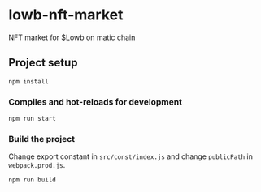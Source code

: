 # lowb-nft-market
NFT market for $Lowb on matic chain

## Project setup
```
npm install
```

### Compiles and hot-reloads for development
```
npm run start
```

### Build the project

Change export constant in `src/const/index.js` and change `publicPath` in `webpack.prod.js`.
```
npm run build
```
